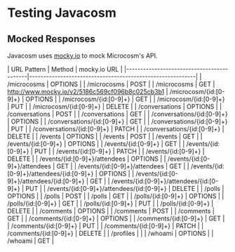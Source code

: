 Testing Javacosm
================

Mocked Responses
----------------

Javacosm uses [mocky.io](http://mocky.io/) to mock Microcosm's API.

| URL Pattern                               | Method  | mocky.io URL |
|-------------------------------------------|-----------------------------------------------------------|
| /microcosms                               | OPTIONS |
| /microcosms                               | POST    |
| /microcosms                               | GET     | http://www.mocky.io/v2/5186c569cf096b8c025cb3b1
| /microcosm/{id:[0-9]+}                    | OPTIONS |
| /microcosm/{id:[0-9]+}                    | GET     |
| /microcosm/{id:[0-9]+}                    | PUT     |
| /microcosm/{id:[0-9]+}                    | DELETE  |
| /conversations                            | OPTIONS |
| /conversations                            | POST    |
| /conversations                            | GET     |
| /conversations/{id:[0-9]+}                | OPTIONS |
| /conversations/{id:[0-9]+}                | GET     |
| /conversations/{id:[0-9]+}                | PUT     |
| /conversations/{id:[0-9]+}                | PATCH   |
| /conversations/{id:[0-9]+}                | DELETE  |
| /events                                   | OPTIONS |
| /events                                   | POST    |
| /events                                   | GET     |
| /events/{id:[0-9]+}                       | OPTIONS |
| /events/{id:[0-9]+}                       | GET     |
| /events/{id:[0-9]+}                       | PUT     |
| /events/{id:[0-9]+}                       | PATCH   |
| /events/{id:[0-9]+}                       | DELETE  |
| /events/{id:[0-9]+}/attendees             | OPTIONS |
| /events/{id:[0-9]+}/attendees             | GET     |
| /events/{id:[0-9]+}/attendees             | GET     |
| /events/{id:[0-9]+}/attendees/{id:[0-9]+} | OPTIONS |
| /events/{id:[0-9]+}/attendees/{id:[0-9]+} | GET     |
| /events/{id:[0-9]+}/attendees/{id:[0-9]+} | PUT     |
| /events/{id:[0-9]+}/attendees/{id:[0-9]+} | DELETE  |
| /polls                                    | OPTIONS |
| /polls                                    | POST    |
| /polls                                    | GET     |
| /polls/{id:[0-9]+}                        | OPTIONS |
| /polls/{id:[0-9]+}                        | GET     |
| /polls/{id:[0-9]+}                        | PUT     |
| /polls/{id:[0-9]+}                        | DELETE  |
| /comments                                 | OPTIONS |
| /comments                                 | POST    |
| /comments                                 | GET     |
| /comments/{id:[0-9]+}                     | OPTIONS |
| /comments/{id:[0-9]+}                     | GET     |
| /comments/{id:[0-9]+}                     | PUT     |
| /comments/{id:[0-9]+}                     | PATCH   |
| /comments/{id:[0-9]+}                     | DELETE  |
| /profiles                                 |         |
| /whoami                                   | OPTIONS |
| /whoami                                   | GET     |
